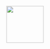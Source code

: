 <p align="center">
  <img src="https://cdn.jsdelivr.net/gh/devicons/devicon/icons/git/git-original.svg" width="100" height="100" />
</p>
